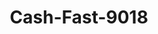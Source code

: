 ---
f_zip-code: 54629
f_state-code: WI
title: Cash-Fast-9018
f_phone: 608-687-3421
f_city-only: Fountain City
f_address: W502 Spur Ln Fountain City
f_location-unique-id: '9018'
slug: cash-fast-9018
updated-on: '2024-05-30T13:46:58.046Z'
created-on: '2024-05-30T13:36:59.803Z'
published-on: '2024-05-30T13:54:32.469Z'
f_city-state: cms/city/fountain-city-wi.md
f_company: cms/company/cash-fast.md
f_state: cms/state/wisconsin.md
layout: '[payday-loan].html'
tags: payday-loan
---
